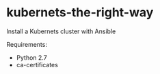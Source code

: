 # kubernets-the-right-way

Install a Kubernets cluster with Ansible

Requirements:
* Python 2.7
* ca-certificates
